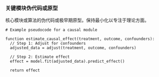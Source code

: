 ### 关键模块伪代码或原型

核心模块或算法的伪代码或极早期原型。保持最小化以专注于理论方面。

```
# Example pseudocode for a causal module

function estimate_causal_effect(treatment, outcome, confounders):
  // Step 1: Adjust for confounders
  adjusted_data = adjust(treatment, outcome, confounders)
  
  // Step 2: Estimate effect
  effect = model.fit(adjusted_data).predict_effect()
  
  return effect
``` 